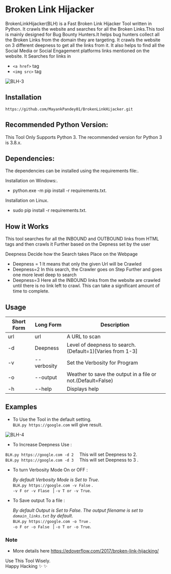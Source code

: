 
# Broken Link Hijacker

BrokenLinkHijacker(BLH) is a Fast Broken Link Hijacker Tool written in Python. It crawls the website and searches for all the Broken Links.This tool is mainly designed for Bug Bounty Hunters.It helps bug hunters collect all the Broken Links from the domain they are targeting. It crawls the website on 3 different deepness to get all the links from it. It also helps to find all the Social Media or Social Engagement platforms links mentioned on the website.  It Searches for links in 
- `<a href>` tag
- `<img src>` tag

![BLH-3](https://user-images.githubusercontent.com/29165227/109423919-70c12d00-7a07-11eb-9598-2dd26d6a5b10.PNG)




## Installation
`https://github.com/MayankPandey01/BrokenLinkHijacker.git`

## Recommended Python Version:
This Tool Only Supports Python 3.
The recommended version for Python 3 is 3.8.x.

## Dependencies:

The dependencies can be installed using the requirements file:.

Installation on Windows:.
- python.exe -m pip install -r requirements.txt.

Installation on Linux.
- sudo pip install -r requirements.txt.


## How it Works

This tool searches for all the INBOUND and OUTBOUND links from HTML tags and then crawls it Further based on the Depness set by the user

Deepness Decide how the Search takes Place on the Webpage
- Deepness = 1
It means that only the given Url will be Crawled
- Deepness=2
In this search, the Crawler goes on Step Further and goes one more level deep to search
- Deepness=3
Here all the INBOUND links from the website are crawled until there is no link left to crawl.
This can take a significant amount of time to complete.


## Usage

Short Form    | Long Form     | Description
------------- | ------------- |-------------
url           | url           | A URL to scan 
-d            | Deepness      | Level of deepness to search.(Default=1)[Varies from 1-3]
-v            | --verbosity   | Set the Verbosity for Program
-o            | --output      | Weather to save the output in a file or not.(Default=False)
-h            | --help        | Displays help 


## Examples

- To Use the Tool in the default setting.\
`BLH.py https://google.com` will give result.

![BLH-4](https://user-images.githubusercontent.com/29165227/109423934-820a3980-7a07-11eb-9348-c25692ce16aa.PNG)


- To Increase Deepness Use :

`BLH.py https://google.com -d 2  ` This will set Deepness to 2.\
`BLH.py https://google.com -d 3  ` This will set Deepness to 3 .

- To turn Verbosity Mode On or OFF :
 
  *By default Verbosity Mode is Set to True*.\
  `BLH.py https://google.com -v False` . \
  `-v F or -v Flase ` |  `-v T or -v True`.

- To Save output To a file : 

  *By default Output is Set to False. The output filename is set to `domain_links.txt` by default*.\
  `BLH.py https://google.com -o True` . \
  `-o F or -o False ` | `-o T or -o True`.

   
### Note
- More details here https://edoverflow.com/2017/broken-link-hijacking/

Use This Tool Wisely.\
Happy Hacking :sparkles: :sparkles:
